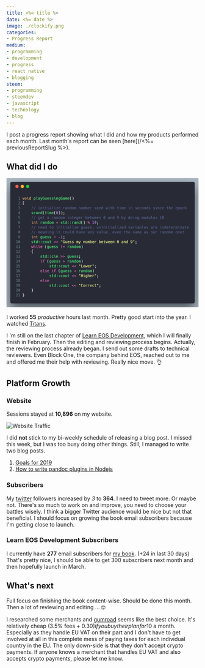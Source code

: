 ```yaml
---
title: <%= title %>
date: <%= date %>
image: ./clockify.png
categories:
- Progress Report
medium:
- programming
- development
- progress
- react native
- blogging
steem:
- programming
- steemdev
- javascript
- technology
- blog
---
```



I post a progress report showing what I did and how my products performed each month.
Last month's report can be seen [here](/<%= previousReportSlug %>).

## What did I do

![Productive Hours in <%= currentMonth %>](./rescue-time.png)

I worked **55** _productive_ hours last month. Pretty good start into the year.
I watched [Titans](https://trakt.tv/shows/titans-2018).

I 'm still on the last chapter of [Learn EOS Development](https://learneos.one), which I will finally finish in February.
Then the editing and reviewing process begins.
Actually, the reviewing process already began.
I send out some drafts to technical reviewers.
Even Block One, the company behind EOS, reached out to me and offered me their help with reviewing. 
Really nice move. 👌

## Platform Growth

### Website

Sessions stayed at **10,896** on my website.

![Website Traffic](./website-traffic.png)

I did **not** stick to my bi-weekly schedule of releasing a blog post.
I missed this week, but I was too busy doing other things.
Still, I managed to write two blog posts.

1. [Goals for 2019](/goals-2019/)
1. [How to write pandoc plugins in Nodejs](/how-to-write-pandoc-plugins-in-nodejs/)

### Subscribers

My [twitter](https://twitter.com/cmichelio) followers increased by _3_ to **364**.
I need to tweet more.
Or maybe not.
There's so much to work on and improve, you need to choose your battles wisely.
I think a bigger Twitter audience would be nice but not that beneficial.
I should focus on growing the book email subscribers because I'm getting close to launch.

### Learn EOS Development Subscribers

I currently have **277** email subscribers for [my book](https://learneos.one). (+24 in last 30 days)
That's pretty nice, I should be able to get 300 subscribers next month and then hopefully launch in March.

## What's next

Full focus on finishing the book content-wise. Should be done this month.
Then a lot of reviewing and editing ... 🤓

I researched some merchants and [gumroad](https://gumroad.com) seems like the best choice.
It's relatively cheap (3.5% fees + 0.30$) if you buy their plan for 10$ a month.
Especially as they handle EU VAT on their part and I don't have to get involved at all in this complete mess of paying taxes for each individual country in the EU.
The only down-side is that they don't accept crypto payments.
If anyone knows a merchant that handles EU VAT and also accepts crypto payments, please let me know.

